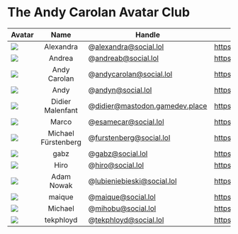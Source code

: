 # The Andy Carolan Avatar Club

| Avatar              | Name                | Handle                         | URL                                    |
| :------------------ | :-----------------: | ------------------------------ | -------------------------------------- |
| ![][alexandra]      |      Alexandra      | @alexandra@social.lol          | https://social.lol/@alexandra          |
| ![][andrea]         |       Andrea        | @andreab@social.lol            | https://social.lol/@andreab            |
| ![][andycarolan]    |    Andy Carolan     | @andycarolan@social.lol        | https://social.lol/@andycarolan        |
| ![][andyn]          |        Andy         | @andyn@social.lol              | https://social.lol/@andyn              |
| ![][didier]         |  Didier Malenfant   | @didier@mastodon.gamedev.place | https://mastodon.gamedev.place/@didier |
| ![][esamecar]       |        Marco        | @esamecar@social.lol           | https://social.lol/@esamecar           |
| ![][furstenberg]    | Michael Fürstenberg | @furstenberg@social.lol        | https://social.lol/@furstenberg        |
| ![][gabz]           |        gabz         | @gabz@social.lol               | https://social.lol/@gabz               |
| ![][hiro]           |        Hiro         | @hiro@social.lol               | https://social.lol/@hiro               |
| ![][lubieniebieski] |     Adam Nowak      | @lubieniebieski@social.lol     | https://social.lol/@lubieniebieski     |
| ![][maique]         |       maique        | @maique@social.lol             | https://social.lol/@maique             |
| ![][mihobu]         |       Michael       | @mihobu@social.lol             | https://social.lol/@mihobu             |
| ![][tekphloyd]      |      tekphloyd      | @tekphloyd@social.lol          | https://social.lol/@tekphloyd          |

[esamecar]: https://media.social.lol/accounts/avatars/109/649/306/722/032/193/original/da31ecb2f69aa361.png 
[mihobu]: https://media.social.lol/accounts/avatars/109/619/824/930/798/742/original/ca78bfa95d2825a2.png
[alexandra]: https://media.social.lol/accounts/avatars/109/779/067/294/172/527/original/4aeb8601f23b72e0.png
[andrea]: https://media.social.lol/accounts/avatars/109/789/892/022/936/666/original/98dd82476fee7f09.png
[andycarolan]: https://media.social.lol/accounts/avatars/109/381/075/265/447/863/original/87c69acf83488929.png
[andyn]: https://media.social.lol/accounts/avatars/108/760/748/212/181/750/original/7470d96dcc3b94a7.jpeg
[didier]: https://cdn.masto.host/mastodongamedevplace/accounts/avatars/109/380/881/617/106/122/original/20143635c3e96ec0.png
[furstenberg]: https://media.social.lol/accounts/avatars/109/292/070/545/845/589/original/54350e00600f307f.jpeg
[gabz]: https://media.social.lol/accounts/avatars/108/760/770/273/788/281/original/100dfc90c44fd70c.png
[hiro]: https://media.social.lol/accounts/avatars/110/313/991/960/773/003/original/d6fd8fd8e28e7590.png
[lubieniebieski]: https://media.social.lol/accounts/avatars/109/714/665/825/852/984/original/6dd6320467f84a9a.png
[maique]: https://media.social.lol/accounts/avatars/108/742/788/282/960/217/original/75de6a2a0add9364.png
[tekphloyd]: https://media.social.lol/accounts/avatars/109/269/705/863/044/046/original/293ae76459ab3ce5.png
